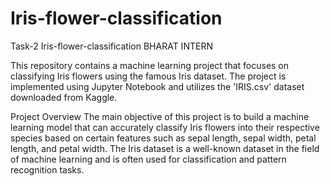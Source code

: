 # Iris-flower-classification
Task-2 Iris-flower-classification BHARAT INTERN

This repository contains a machine learning project that focuses on classifying Iris flowers using the famous Iris dataset. The project is implemented using Jupyter Notebook and utilizes the 'IRIS.csv' dataset downloaded from Kaggle.

Project Overview The main objective of this project is to build a machine learning model that can accurately classify Iris flowers into their respective species based on certain features such as sepal length, sepal width, petal length, and petal width. The Iris dataset is a well-known dataset in the field of machine learning and is often used for classification and pattern recognition tasks.

